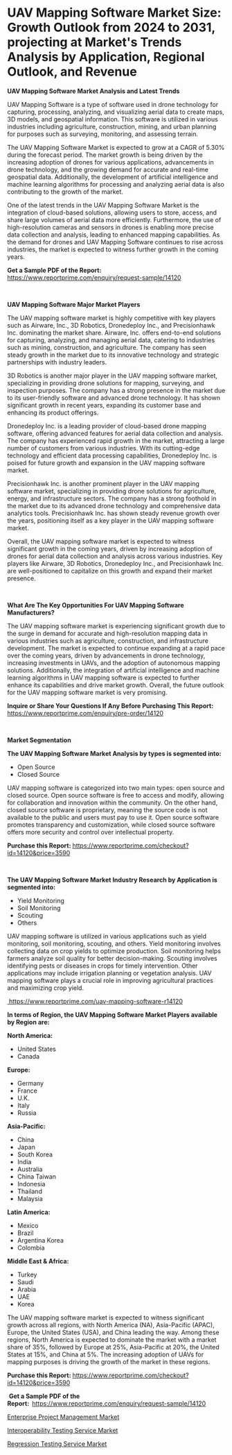 <p><h1>UAV Mapping Software Market Size: Growth Outlook from 2024 to 2031, projecting at Market's Trends Analysis by Application, Regional Outlook, and Revenue</h1></p><p><strong>UAV Mapping Software Market Analysis and Latest Trends</strong></p>
<p><p>UAV Mapping Software is a type of software used in drone technology for capturing, processing, analyzing, and visualizing aerial data to create maps, 3D models, and geospatial information. This software is utilized in various industries including agriculture, construction, mining, and urban planning for purposes such as surveying, monitoring, and assessing terrain.</p><p>The UAV Mapping Software Market is expected to grow at a CAGR of 5.30% during the forecast period. The market growth is being driven by the increasing adoption of drones for various applications, advancements in drone technology, and the growing demand for accurate and real-time geospatial data. Additionally, the development of artificial intelligence and machine learning algorithms for processing and analyzing aerial data is also contributing to the growth of the market.</p><p>One of the latest trends in the UAV Mapping Software Market is the integration of cloud-based solutions, allowing users to store, access, and share large volumes of aerial data more efficiently. Furthermore, the use of high-resolution cameras and sensors in drones is enabling more precise data collection and analysis, leading to enhanced mapping capabilities. As the demand for drones and UAV Mapping Software continues to rise across industries, the market is expected to witness further growth in the coming years.</p></p>
<p><strong>Get a Sample PDF of the Report:&nbsp;</strong> <a href="https://www.reportprime.com/enquiry/request-sample/14120">https://www.reportprime.com/enquiry/request-sample/14120</a></p>
<p>&nbsp;</p>
<p><strong>UAV Mapping Software Major Market Players</strong></p>
<p><p>The UAV mapping software market is highly competitive with key players such as Airware, Inc., 3D Robotics, Dronedeploy Inc., and Precisionhawk Inc. dominating the market share. Airware, Inc. offers end-to-end solutions for capturing, analyzing, and managing aerial data, catering to industries such as mining, construction, and agriculture. The company has seen steady growth in the market due to its innovative technology and strategic partnerships with industry leaders.</p><p>3D Robotics is another major player in the UAV mapping software market, specializing in providing drone solutions for mapping, surveying, and inspection purposes. The company has a strong presence in the market due to its user-friendly software and advanced drone technology. It has shown significant growth in recent years, expanding its customer base and enhancing its product offerings.</p><p>Dronedeploy Inc. is a leading provider of cloud-based drone mapping software, offering advanced features for aerial data collection and analysis. The company has experienced rapid growth in the market, attracting a large number of customers from various industries. With its cutting-edge technology and efficient data processing capabilities, Dronedeploy Inc. is poised for future growth and expansion in the UAV mapping software market.</p><p>Precisionhawk Inc. is another prominent player in the UAV mapping software market, specializing in providing drone solutions for agriculture, energy, and infrastructure sectors. The company has a strong foothold in the market due to its advanced drone technology and comprehensive data analytics tools. Precisionhawk Inc. has shown steady revenue growth over the years, positioning itself as a key player in the UAV mapping software market.</p><p>Overall, the UAV mapping software market is expected to witness significant growth in the coming years, driven by increasing adoption of drones for aerial data collection and analysis across various industries. Key players like Airware, 3D Robotics, Dronedeploy Inc., and Precisionhawk Inc. are well-positioned to capitalize on this growth and expand their market presence.</p></p>
<p>&nbsp;</p>
<p><strong>What Are The Key Opportunities For UAV Mapping Software Manufacturers?</strong></p>
<p><p>The UAV mapping software market is experiencing significant growth due to the surge in demand for accurate and high-resolution mapping data in various industries such as agriculture, construction, and infrastructure development. The market is expected to continue expanding at a rapid pace over the coming years, driven by advancements in drone technology, increasing investments in UAVs, and the adoption of autonomous mapping solutions. Additionally, the integration of artificial intelligence and machine learning algorithms in UAV mapping software is expected to further enhance its capabilities and drive market growth. Overall, the future outlook for the UAV mapping software market is very promising.</p></p>
<p><strong>Inquire or Share Your Questions If Any Before Purchasing This Report:</strong> <a href="https://www.reportprime.com/enquiry/pre-order/14120">https://www.reportprime.com/enquiry/pre-order/14120</a></p>
<p>&nbsp;</p>
<p><strong>Market Segmentation</strong></p>
<p><strong>The UAV Mapping Software Market Analysis by types is segmented into:</strong></p>
<p><ul><li>Open Source</li><li>Closed Source</li></ul></p>
<p><p>UAV mapping software is categorized into two main types: open source and closed source. Open source software is free to access and modify, allowing for collaboration and innovation within the community. On the other hand, closed source software is proprietary, meaning the source code is not available to the public and users must pay to use it. Open source software promotes transparency and customization, while closed source software offers more security and control over intellectual property.</p></p>
<p><strong>Purchase this Report:&nbsp;</strong><a href="https://www.reportprime.com/checkout?id=14120&price=3590">https://www.reportprime.com/checkout?id=14120&price=3590</a></p>
<p>&nbsp;</p>
<p><strong>The UAV Mapping Software Market Industry Research by Application is segmented into:</strong></p>
<p><ul><li>Yield Monitoring</li><li>Soil Monitoring</li><li>Scouting</li><li>Others</li></ul></p>
<p><p>UAV mapping software is utilized in various applications such as yield monitoring, soil monitoring, scouting, and others. Yield monitoring involves collecting data on crop yields to optimize production. Soil monitoring helps farmers analyze soil quality for better decision-making. Scouting involves identifying pests or diseases in crops for timely intervention. Other applications may include irrigation planning or vegetation analysis. UAV mapping software plays a crucial role in improving agricultural practices and maximizing crop yield.</p></p>
<p><a href="https://www.reportprime.com/uav-mapping-software-r14120">&nbsp;https://www.reportprime.com/uav-mapping-software-r14120</a></p>
<p><strong>In terms of Region, the UAV Mapping Software Market Players available by Region are:</strong></p>
<p>
    <p> <strong> North America: </strong>
        <ul>
            <li>United States</li>
            <li>Canada</li>
        </ul>
        </p> 
    <p> <strong> Europe: </strong>
        <ul>
            <li>Germany</li>
            <li>France</li>
            <li>U.K.</li>
            <li>Italy</li>
            <li>Russia</li>
        </ul>
        </p> 
    <p> <strong> Asia-Pacific: </strong>
        <ul>
            <li>China</li>
            <li>Japan</li>
            <li>South Korea</li>
            <li>India</li>
            <li>Australia</li>
            <li>China Taiwan</li>
            <li>Indonesia</li>
            <li>Thailand</li>
            <li>Malaysia</li>
        </ul>
        </p> 
    <p> <strong> Latin America: </strong>
        <ul>
            <li>Mexico</li>
            <li>Brazil</li>
            <li>Argentina Korea</li>
            <li>Colombia</li>
        </ul>
        </p> 
    <p> <strong> Middle East & Africa: </strong>
        <ul>
            <li>Turkey</li>
            <li>Saudi</li>
            <li>Arabia</li>
            <li>UAE</li>
            <li>Korea</li>
        </ul>
    </p>
    </p>
<p><p>The UAV mapping software market is expected to witness significant growth across all regions, with North America (NA), Asia-Pacific (APAC), Europe, the United States (USA), and China leading the way. Among these regions, North America is expected to dominate the market with a market share of 35%, followed by Europe at 25%, Asia-Pacific at 20%, the United States at 15%, and China at 5%. The increasing adoption of UAVs for mapping purposes is driving the growth of the market in these regions.</p></p>
<p><strong>Purchase this Report: </strong><a href="https://www.reportprime.com/checkout?id=14120&price=3590">https://www.reportprime.com/checkout?id=14120&price=3590</a></p>
<p>&nbsp;<strong>Get a Sample PDF of the Report:&nbsp;&nbsp;</strong><a href="https://www.reportprime.com/enquiry/request-sample/14120">https://www.reportprime.com/enquiry/request-sample/14120</a></p>
<p><strong></strong></p>
<p><p><a href="https://github.com/RichRobinson5/Market-Research-Report-List-6/blob/main/enterprise-project-management-market.md">Enterprise Project Management Market</a></p><p><a href="https://github.com/gdfhhhj/Market-Research-Report-List-5/blob/main/interoperability-testing-service-market.md">Interoperability Testing Service Market</a></p><p><a href="https://github.com/julyju69/Market-Research-Report-List-4/blob/main/regression-testing-service-market.md">Regression Testing Service Market</a></p></p>